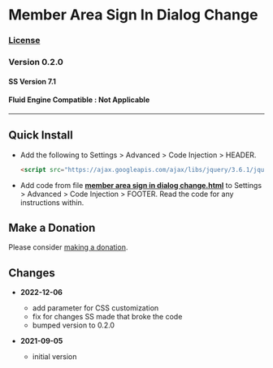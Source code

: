 # Member Area Sign In Dialog Change

### [License][1]
    
### Version 0.2.0

#### SS Version 7.1

#### Fluid Engine Compatible : Not Applicable

---

## Quick Install

* Add the following to Settings > Advanced > Code Injection > HEADER.
  
  ```html
  <script src="https://ajax.googleapis.com/ajax/libs/jquery/3.6.1/jquery.min.js"></script>
  ```
  
* Add code from file **[member area sign in dialog change.html][2]** to
  Settings > Advanced > Code Injection > FOOTER. Read the code for any
  instructions within.

## Make a Donation

Please consider [making a donation][3].

## Changes

* **2022-12-06**
  * add parameter for CSS customization
  * fix for changes SS made that broke the code
  * bumped version to 0.2.0
  
* **2021-09-05**

  * initial version

[1]: https://github.com/tomsWebConsulting/twcsl/blob/main/LICENSE.txt#L1
[2]: member%20area%20sign%20in%20dialog%20change.html#L1
[3]: https://github.com/tomsWebConsulting/twcsl#make-a-donation
